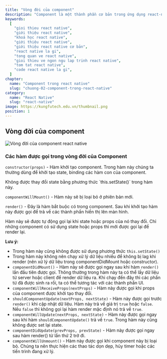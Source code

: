 ```yaml
---
title: "Vòng đời của component"
description: "Component là một thành phần cơ bản trong ứng dụng react-native. Mọi view, screen đều được kế thừa từ lớp component này."
keywords:
  [
    "gioi thieu react native",
    "giới thiệu react native",
    "khoá học react native",
    "giới thiệu react native",
    "giới thiệu react native cơ bản",
    "react native la gi",
    "tong quan ve react native",
    "gioi thieu ve ngon ngu lap trinh react native",
    "tom tat react native",
    "code react native la gi",
  ]
chapter:
  name: "Component trong react native"
  slug: "chuong-02-component-trong-react-native"
category:
  name: "React Native"
  slug: "react-native"
image: https://kungfutech.edu.vn/thumbnail.png
position: 1
---
```


## Vòng đời của component

![Vòng đời của component react native](https://github.com/techmely/hoc-lap-trinh/assets/29374426/158ab286-e781-4bcb-87e5-22af5b7aa696)

### Các hàm được gọi trong vòng đời của Component

`constructor(props)` - Hàm khởi tạo component. Trong hàm này chúng ta thường dùng để khởi tạo state, binding các hàm con của component.

<content-warning>
Không được thay đổi state bằng phương thức `this.setState()` trong hàm này.
</content-warning>

`componentWillMount()` - Hàm này sẽ bị loại bỏ ở phiên bản mới.

`render()` - Đây là hàm bắt buộc có trong component. Sau khi khởi tạo hàm này được gọi để trả về các thành phần hiển thị lên màn hình.

Hàm này sẽ được tự động gọi lại khi state hoặc props của nó thay đổi. Chỉ những component có sử dụng state hoặc props thì mới được gọi lại để render lại.

**Lưu ý:**

- Trong hàm này cũng không được sử dụng phương thức `this.setState()`
- Trong hàm này không nên chạy xử lý dữ liệu nhiều để không bị lag khi render (nên xử lý dữ liệu trong componentDidMount hoặc constructor).
- `componentDidMount()` - Hàm này sẽ được gọi ngay sau khi hàm `render()` lần đầu tiên được gọi. Thông thường trong hàm này ta có thể lấy dữ liệu từ server hoặc client để render dữ liệu ra. Khi chạy đến đây thì các phần từ đã được sinh ra rồi, ta có thể tương tác với các thành phần UI.
- `componentWillReceiveProps(nextProps)` - Hàm này được gọi khi props của component được khởi tạo thay đổi.
- `shouldComponentUpdate(nextProps, nextState)` - Hàm này được gọi trước `render()` khi cập nhật dữ liệu. Hàm này trả về giá trị `true` hoặc `false`. Nếu `false` thì không gọi lại hàm render mặc định nó trả về `true`.
- `componentWillUpdate(nextProps, nextState)` - Hàm này được gọi ngay sau khi hàm `shouldComponentUpdate()` trả về `true`. Trong hàm này cũng không được set lại state.
- `componentDidUpdate(prevProps, prevState)` - Hàm này được gọi ngay sau hàm render() từ lần thứ 2 trở đi.
- `componentWillUnmount()` - Hàm này được gọi khi component này bị loại bỏ. Chúng ta nên thực hiện các thao tác dọn dẹp, hủy timer hoặc các tiến trình đang xử lý.
